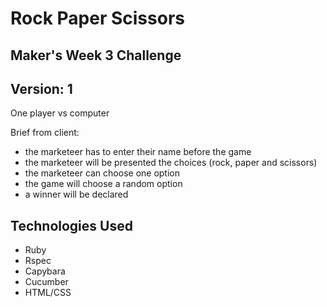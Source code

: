 Rock Paper Scissors 
===================

## Maker's Week 3 Challenge

Version: 1 
----------
One player vs computer

Brief from client:

* the marketeer has to enter their name before the game
* the marketeer will be presented the choices (rock, paper and scissors)
* the marketeer can choose one option
* the game will choose a random option
* a winner will be declared

## Technologies Used

- Ruby
- Rspec
- Capybara
- Cucumber
- HTML/CSS